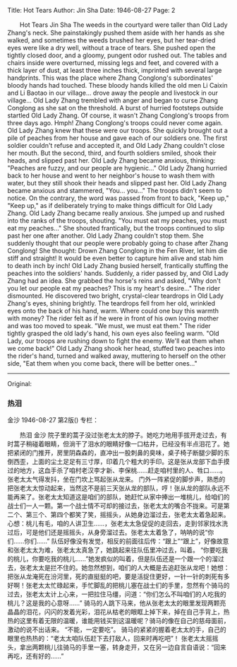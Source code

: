 Title: Hot Tears
Author: Jin Sha
Date: 1946-08-27
Page: 2

　　Hot Tears
    Jin Sha
    The weeds in the courtyard were taller than Old Lady Zhang's neck. She painstakingly pushed them aside with her hands as she walked, and sometimes the weeds brushed her eyes, but her tear-dried eyes were like a dry well, without a trace of tears. She pushed open the tightly closed door, and a gloomy, pungent odor rushed out. The tables and chairs inside were overturned, missing legs and feet, and covered with a thick layer of dust, at least three inches thick, imprinted with several large handprints. This was the place where Zhang Conglong's subordinates' bloody hands had touched. These bloody hands killed the old men Li Caixin and Li Baotao in our village... drove away the people and livestock in our village... Old Lady Zhang trembled with anger and began to curse Zhang Conglong as she sat on the threshold.
    A burst of hurried footsteps outside startled Old Lady Zhang. Of course, it wasn't Zhang Conglong's troops from three days ago. Hmph! Zhang Conglong's troops could never come again. Old Lady Zhang knew that these were our troops. She quickly brought out a pile of peaches from her house and gave each of our soldiers one. The first soldier couldn't refuse and accepted it, and Old Lady Zhang couldn't close her mouth. But the second, third, and fourth soldiers smiled, shook their heads, and slipped past her. Old Lady Zhang became anxious, thinking: "Peaches are fuzzy, and our people are hygienic..." Old Lady Zhang hurried back to her house and went to her neighbor's house to wash them with water, but they still shook their heads and slipped past her. Old Lady Zhang became anxious and stammered, "You... you..."
    The troops didn't seem to notice. On the contrary, the word was passed from front to back, "Keep up," "Keep up," as if deliberately trying to make things difficult for Old Lady Zhang. Old Lady Zhang became really anxious. She jumped up and rushed into the ranks of the troops, shouting.
    "You must eat my peaches, you must eat my peaches..." She shouted frantically, but the troops continued to slip past her one after another. Old Lady Zhang couldn't stop them. She suddenly thought that our people were probably going to chase after Zhang Conglong! She thought: Drown Zhang Conglong in the Fen River, let him die stiff and straight! It would be even better to capture him alive and stab him to death inch by inch! Old Lady Zhang busied herself, frantically stuffing the peaches into the soldiers' hands. Suddenly, a rider passed by, and Old Lady Zhang had an idea. She grabbed the horse's reins and asked, "Why don't you let our people eat my peaches? This is my heart's desire..."
    The rider dismounted. He discovered two bright, crystal-clear teardrops in Old Lady Zhang's eyes, shining brightly. The teardrops fell from her old, wrinkled eyes onto the back of his hand, warm. Where could one buy this warmth with money? The rider felt as if he were in front of his own loving mother and was too moved to speak.
    "We must, we must eat them."
    The rider tightly grasped the old lady's hand, his own eyes also feeling warm. "Old Lady, our troops are rushing down to fight the enemy. We'll eat them when we come back!"
    Old Lady Zhang shook her head, stuffed two peaches into the rider's hand, turned and walked away, muttering to herself on the other side, "Eat them when you come back, there will be better ones..."



<hr /> 

Original: 


### 热泪
金沙
1946-08-27
第2版()
专栏：

　　热泪
    金沙
    院子里的蒿子没过张老太太的脖子。她吃力地用手拔开走过去，有时蒿子稍碰着眼睛，但淌干了泪水的眼睛好像一口枯井，已经没有半点泪花了。她把紧闭的门推开，房里阴森森的，直冲出一股刺鼻的臭味，桌子椅子断腿少脚的东倒西歪，上面的尘土足足有三寸厚，印着几个粗大的手印。这是张从龙部下血手摸过的地方，这血手杀了咱村老汉李才新、李保桃……赶走咱村里的人、牲口……。张老太太气得发抖，坐在门坎上骂起张从龙来。
    门外一阵紧促的脚步声，熟悉的把张老太太惊动起来，当然这不是前三天张从龙的部队，哼！张从龙的部队永远不能再来了。张老太太知道这是咱们的部队，她赶忙从家中捧出一堆桃儿，给咱们的战士们一人一颗。第一个战士情不可却的接过去，张老太太的嘴合不拢来。可是第二个、第三个、第四个都笑了笑，摇摇头，从她身边溜过去，张老太太着急起来。心想：桃儿有毛，咱的人讲卫生……，张老太太急促促的走回去，走到邻家找水洗过后，可是他们还是摇摇头，从身旁溜过去。张老太太着急了，呐呐的说“你们……你们……”
    队伍好像没有发觉，相反的前面往后传：“跟上”“跟上”，好像故意和张老太太为难，张老太太真急了，她跳起来往队伍里冲过去，叫着。
    “你要吃我的桃儿，你要吃我的桃儿……”她发疯似的叫着，但是队伍还是一个跟一个的溜过去，张老太太是拦不住的。她忽然想到，咱们的人大概是去追赶张从龙吧！她想：把张从龙淹死在汾河里，死的直挺挺的吧，要是活捉住更好，一针一针的刺死有多好啊！张老太太忙碌起来，手忙脚乱的把桃儿塞在战士们的手里，忽然有个骑马的过去，张老太太计上心来，一把拉住马缰，问道：“你们怎么不叫咱们的人吃我的桃儿？这是我的心意呀……”
    骑马的人跳下马来，他从张老太太的眼里发现两颗亮晶晶的泪花，闪闪的发着光彩，泪花从枯老的眼眶上掉下来，掉在自己手背上，热热的这里有着无限的温暖，谁能用钱买到这温暖呢？骑马的像在自己的慈母面前，激动的说不出话来。
    “不能，一定要吃”。
    骑马的紧紧的握着老太太的手，自己的眼里也热热的：“老太太咱队伍赶下去打敌人，回来时再吃吧”！
    张老太太摇摇头，拿出两颗桃儿往骑马的手里一塞，转身走开，又在另一边自言自语说：“回来再吃，还有好的……”
